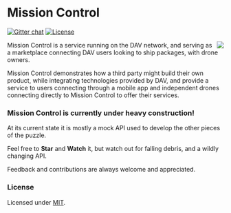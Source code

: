 # Mission Control

[![Gitter chat](https://badges.gitter.im/gitterHQ/gitter.png)](https://gitter.im/DAVFoundation/DAV-Contributors)
[![License](https://img.shields.io/github/license/DAVFoundation/missioncontrol.svg?style=flat-square)](https://github.com/DAVFoundation/missioncontrol/blob/master/LICENSE)

<img src="./resources/images/logo-missioncontrol.jpg" align="right" />

Mission Control is a service running on the DAV network, and serving as a marketplace connecting DAV users looking to ship packages, with drone owners.

Mission Control demonstrates how a third party might build their own product, while integrating technologies provided by DAV, and provide a service to users connecting through a mobile app and independent drones connecting directly to Mission Control to offer their services.

### Mission Control is currently under heavy construction!

At its current state it is mostly a mock API used to develop the other pieces of the puzzle.

Feel free to **Star** and **Watch** it, but watch out for falling debris, and a wildly changing API.

Feedback and contributions are always welcome and appreciated.

### License

Licensed under [MIT](https://github.com/DAVFoundation/missioncontrol/blob/master/LICENSE).
